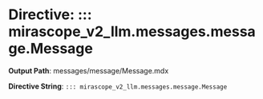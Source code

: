 # Directive: ::: mirascope_v2_llm.messages.message.Message

**Output Path**: messages/message/Message.mdx

**Directive String**: `::: mirascope_v2_llm.messages.message.Message`

